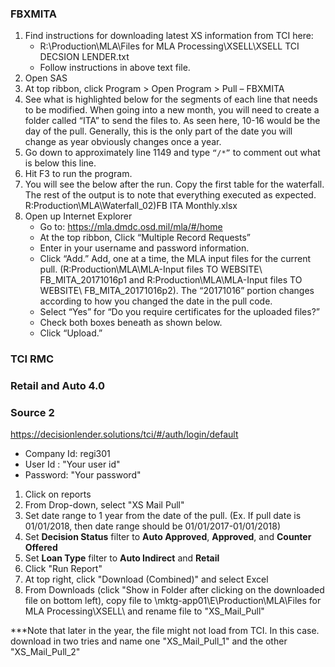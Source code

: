 ### FBXMITA

1. Find instructions for downloading latest XS information from TCI here:
    - R:\Production\MLA\Files for MLA Processing\XSELL\XSELL TCI DECSION LENDER.txt
    - Follow instructions in above text file.
2. Open SAS
3. At top ribbon, click Program > Open Program > Pull – FBXMITA
4. See what is highlighted below for the segments of each line that needs to be modified. When going into a new month, you will need to create a folder called “ITA” to send the files to. As seen here, 10-16 would be the day of the pull. Generally, this is the only part of the date you will change as year obviously changes once a year.
5. Go down to approximately line 1149 and type `“/*”` to comment out what is below this line.
6. Hit F3 to run the program.
7. You will see the below after the run. Copy the first table for the waterfall. The rest of the output is to note that everything executed as expected. R:Production\MLA\Waterfall_02)FB ITA Monthly.xlsx
8.	Open up Internet Explorer
    - Go to:  https://mla.dmdc.osd.mil/mla/#/home
    - At the top ribbon, Click “Multiple Record Requests”
    - Enter in your username and password information.
    - Click “Add.” Add, one at a time, the MLA input files for the current pull. (R:Production\MLA\MLA-Input files TO WEBSITE\ FB_MITA_20171016p1 and R:Production\MLA\MLA-Input files TO WEBSITE\ FB_MITA_20171016p2). The “20171016” portion changes according to how you changed the date in the pull code.
    - Select “Yes” for “Do you require certificates for the uploaded files?”
    - Check both boxes beneath as shown below.
    - Click “Upload.”

### TCI RMC
### Retail and Auto 4.0
### Source 2

https://decisionlender.solutions/tci/#/auth/login/default 
- Company Id: regi301
- User Id   : "Your user id"
- Password: "Your password"

1. Click on reports
2. From Drop-down, select "XS Mail Pull"
3. Set date range to 1 year from the date of the pull. (Ex. If pull date is 01/01/2018, then date range should be 01/01/2017-01/01/2018) 
4. Set **Decision Status** filter to **Auto Approved**, **Approved**, and **Counter Offered**
5. Set **Loan Type** filter to **Auto Indirect** and **Retail**
6. Click "Run Report"
8. At top right, click "Download (Combined)" and select Excel
9. From Downloads (click "Show in Folder after clicking on the downloaded file on bottom left), 
copy file to \\mktg-app01\E\Production\MLA\Files for MLA Processing\XSELL\ and rename file to "XS_Mail_Pull"

***Note that later in the year, the file might not load from TCI. In this case. download in two tries and name one "XS_Mail_Pull_1" and the other "XS_Mail_Pull_2"
